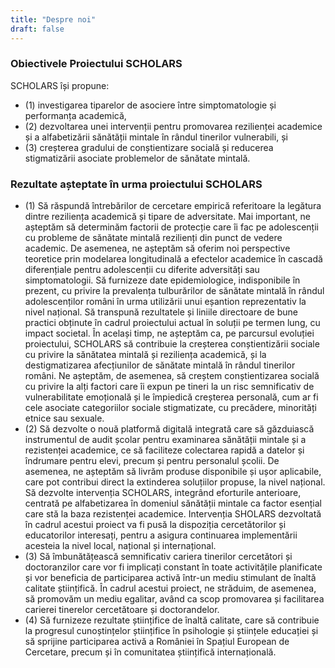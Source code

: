 ```yaml
---
title: "Despre noi"
draft: false
---
```



### Obiectivele Proiectului SCHOLARS

SCHOLARS își propune:
- (1) investigarea tiparelor de asociere între simptomatologie și performanța academică,
- (2) dezvoltarea unei intervenții pentru promovarea rezilienței academice și a alfabetizării sănătății mintale în rândul tinerilor vulnerabili, și 
- (3) creșterea gradului de conștientizare socială și reducerea stigmatizării asociate problemelor de sănătate mintală.


### Rezultate așteptate în urma proiectului SCHOLARS

- (1) Să răspundă întrebărilor de cercetare empirică referitoare la legătura dintre reziliența academică și tipare de adversitate. Mai important, ne așteptăm să determinăm factorii de protecție care îi fac pe adolescenții cu probleme de sănătate mintală rezilienți din punct de vedere academic. De asemenea, ne așteptăm să oferim noi perspective teoretice prin modelarea longitudinală a efectelor academice în cascadă diferențiale pentru adolescenții cu diferite adversități sau simptomatologii.
Să furnizeze date epidemiologice, indisponibile în prezent, cu privire la prevalența tulburărilor de sănătate mintală în rândul adolescenților români în urma utilizării unui eșantion reprezentativ la nivel național.
Să transpună rezultatele și liniile directoare de bune practici obținute în cadrul proiectului actual în soluții pe termen lung, cu impact societal. În același timp, ne așteptăm ca, pe parcursul evoluției proiectului, SCHOLARS să contribuie la creșterea conștientizării sociale cu privire la sănătatea mintală și reziliența academică, și la destigmatizarea afecțiunilor de sănătate mintală în rândul tinerilor români. Ne așteptăm, de asemenea, să creștem conștientizarea socială cu privire la alți factori care îi expun pe tineri la un risc semnificativ de vulnerabilitate emoțională și le împiedică creșterea personală, cum ar fi cele asociate categoriilor sociale stigmatizate, cu precădere, minorități etnice sau sexuale. 
- (2) Să dezvolte o nouă platformă digitală integrată care să găzduiască instrumentul de audit școlar pentru examinarea sănătății mintale și a rezistenței academice, ce să faciliteze colectarea rapidă a datelor și îndrumare pentru elevi, precum și pentru personalul școlii. De asemenea, ne așteptăm să livrăm produse disponibile și ușor aplicabile, care pot contribui direct la extinderea soluțiilor propuse, la nivel național.
Să dezvolte intervenția SCHOLARS, integrând eforturile anterioare, centrată pe alfabetizarea în domeniul sănătății mintale ca factor esențial care stă la baza rezistenței academice. Intervenția SHOLARS dezvoltată în cadrul acestui proiect va fi pusă la dispoziția cercetătorilor și educatorilor interesați, pentru a asigura continuarea implementării acesteia la nivel local, național și internațional.
- (3) Să îmbunătățească semnificativ cariera tinerilor cercetători și doctoranzilor care vor fi implicați constant în toate activitățile planificate și vor beneficia de participarea activă într-un mediu stimulant de înaltă calitate științifică. În cadrul acestui proiect, ne străduim, de asemenea, să promovăm un mediu egalitar, având ca scop promovarea și facilitarea carierei tinerelor cercetătoare și doctorandelor.
- (4) Să furnizeze rezultate științifice de înaltă calitate, care să contribuie la progresul cunoștințelor științifice în psihologie și științele educației și să sprijine participarea activă a României în Spațiul European de Cercetare, precum și în comunitatea științifică internațională.



